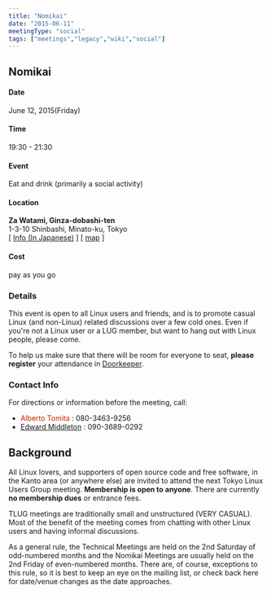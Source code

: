 ```yaml
---
title: "Nomikai"
date: "2015-06-11"
meetingType: "social"
tags: ["meetings","legacy","wiki","social"]
---
```


<h2 id="nomikai">Nomikai</h2>
<h4 id="date">Date</h4>
<p>June 12, 2015(Friday)</p>
<h4 id="time">Time</h4>
<p>19:30 - 21:30</p>
<h4 id="event">Event</h4>
<p>Eat and drink (primarily a social activity)</p>
<h4 id="location">Location</h4>
<p><strong>Za Watami, Ginza-dobashi-ten</strong><br />
1-3-10 Shinbashi, Minato-ku, Tokyo<br />
[ <a href="http://r.gnavi.co.jp/a273568/">Info (In Japanese)</a> ]
[ <a href="http://r.gnavi.co.jp/a273568/map/">map</a> ]</p>
<h4 id="cost">Cost</h4>
<p>pay as you go</p>
<h3 id="details">Details</h3>
<p>This event is open to all Linux users and friends, and is to promote casual Linux (and non-Linux) related discussions over a few cold ones. Even if you're not a Linux user or a LUG member, but want to hang out with Linux people, please come.</p>
<p>To help us make sure that there will be room for everyone to seat, <strong>please register</strong> your attendance in <a href="http://tlug.doorkeeper.jp/">Doorkeeper</a>.</p>
<h3 id="contact_info">Contact Info</h3>
<p>For directions or information before the meeting, call:</p>
<ul>
<li><font color="#CC2200">Alberto Tomita</font> : 080-3463-9256</li>
<li><a href="./Edward_Middleton">Edward Middleton</a> : 090-3689-0292</li>
</ul>

<h2 id="introduction">Background</h2>
<p>All Linux lovers, and supporters of open source code and free software, in the Kanto area (or anywhere else) are invited to attend the next Tokyo Linux Users Group meeting. <b>Membership is open to anyone</b>. There are currently <b>no membership dues</b> or entrance fees.</p>
<p>TLUG meetings are traditionally small and unstructured (VERY CASUAL). Most of the benefit of the meeting comes from chatting with other Linux users and having informal discussions.</p>
<p>As a general rule, the Technical Meetings are held on the 2nd Saturday of odd-numbered months and the Nomikai Meetings are usually held on the 2nd Friday of even-numbered months. There are, of course, exceptions to this rule, so it is best to keep an eye on the mailing list, or check back here for date/venue changes as the date approaches.</p>
